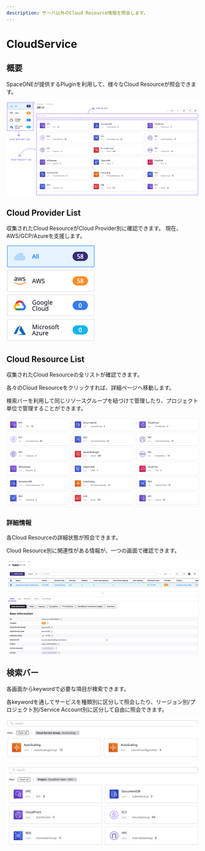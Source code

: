 ```yaml
---
description: サーバ以外のCloud Resource情報を照会します。
---
```


# CloudService

## 概要

SpaceONEが提供するPluginを利用して、様々なCloud Resourceが照会できます。

![Cloud Service &#xD654;&#xBA74;](../.gitbook/assets/2020-08-06-5.24.29-.png)

## Cloud Provider List

収集されたCloud ResourceがCloud Provider別に確認できます。 現在、AWS/GCP/Azureを支援します。

![](../.gitbook/assets/2020-08-06-6.06.22.png)

## Cloud Resource List

収集されたCloud Resourceの全リストが確認できます。

各々のCloud Resourceをクリックすれば、詳細ページへ移動します。

検索バーを利用して同じリソースグループを紐づけて管理したり、プロジェクト単位で管理することができます。

![Cloud Resource &#xB9AC;&#xC2A4;&#xD2B8;](../.gitbook/assets/2020-08-06-6.45.53-.png)

### 詳細情報

各Cloud Resourceの詳細状態が照会できます。

Cloud Resource別に関連性がある情報が、一つの画面で確認できます。

![Cloud Resource &#xC0C1;&#xC138;&#xD654;&#xBA74;](../.gitbook/assets/2020-08-06-6.47.46-.png)

## 検索バー

各画面からkeywordで必要な項目が検索できます。

各keywordを通してサービスを種類別に区分して照会したり、リージョン別/プロジェクト別/Service Account別に区分して自由に照会できます。

![Cloud Service Group &#xC73C;&#xB85C; &#xAD6C;&#xBD84;&#xD558;&#xC5EC; &#xC870;&#xD68C;&#xD55C; &#xACBD;&#xC6B0;](../.gitbook/assets/2020-08-06-6.56.42.png)

![Project&#xB85C; &#xAD6C;&#xBD84;&#xD558;&#xC5EC; &#xC870;&#xD68C;&#xD55C; &#xACBD;&#xC6B0;](../.gitbook/assets/2020-08-06-6.57.32.png)

